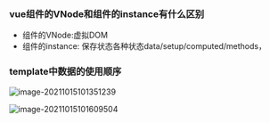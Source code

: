 ### vue组件的VNode和组件的instance有什么区别

- 组件的VNode:虚拟DOM
- 组件的instance: 保存状态各种状态data/setup/computed/methods，



### template中数据的使用顺序

![image-20211015101351239](https://gitee.com/bymori/pic-go-core/raw/master/img/image-20211015101351239.png)





![image-20211015101609504](https://gitee.com/bymori/pic-go-core/raw/master/img/image-20211015101609504.png)
